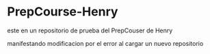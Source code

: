 # PrepCourse-Henry
este en un repositorio de prueba del PrepCouser de Henry

manifestando modificacion por el error al cargar un nuevo repositorio

